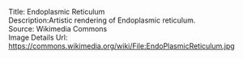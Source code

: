 Title: Endoplasmic Reticulum\
Description:Artistic rendering of Endoplasmic reticulum.\
Source: Wikimedia Commons\
Image Details Url: https://commons.wikimedia.org/wiki/File:EndoPlasmicReticulum.jpg